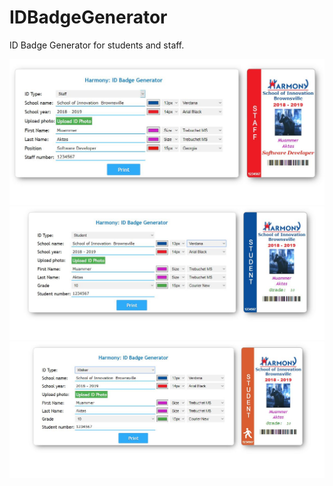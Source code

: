 # IDBadgeGenerator
ID Badge Generator for students and staff.

![screenshot](./img/screenshot1.JPG)
![screenshot](./img/screenshot2.JPG)
![screenshot](./img/screenshot3.JPG)
